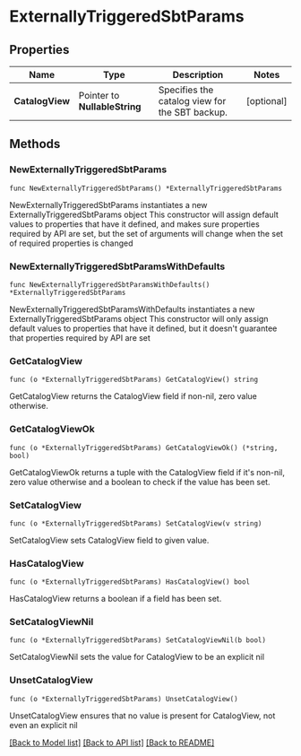 # ExternallyTriggeredSbtParams

## Properties

Name | Type | Description | Notes
------------ | ------------- | ------------- | -------------
**CatalogView** | Pointer to **NullableString** | Specifies the catalog view for the SBT backup. | [optional] 

## Methods

### NewExternallyTriggeredSbtParams

`func NewExternallyTriggeredSbtParams() *ExternallyTriggeredSbtParams`

NewExternallyTriggeredSbtParams instantiates a new ExternallyTriggeredSbtParams object
This constructor will assign default values to properties that have it defined,
and makes sure properties required by API are set, but the set of arguments
will change when the set of required properties is changed

### NewExternallyTriggeredSbtParamsWithDefaults

`func NewExternallyTriggeredSbtParamsWithDefaults() *ExternallyTriggeredSbtParams`

NewExternallyTriggeredSbtParamsWithDefaults instantiates a new ExternallyTriggeredSbtParams object
This constructor will only assign default values to properties that have it defined,
but it doesn't guarantee that properties required by API are set

### GetCatalogView

`func (o *ExternallyTriggeredSbtParams) GetCatalogView() string`

GetCatalogView returns the CatalogView field if non-nil, zero value otherwise.

### GetCatalogViewOk

`func (o *ExternallyTriggeredSbtParams) GetCatalogViewOk() (*string, bool)`

GetCatalogViewOk returns a tuple with the CatalogView field if it's non-nil, zero value otherwise
and a boolean to check if the value has been set.

### SetCatalogView

`func (o *ExternallyTriggeredSbtParams) SetCatalogView(v string)`

SetCatalogView sets CatalogView field to given value.

### HasCatalogView

`func (o *ExternallyTriggeredSbtParams) HasCatalogView() bool`

HasCatalogView returns a boolean if a field has been set.

### SetCatalogViewNil

`func (o *ExternallyTriggeredSbtParams) SetCatalogViewNil(b bool)`

 SetCatalogViewNil sets the value for CatalogView to be an explicit nil

### UnsetCatalogView
`func (o *ExternallyTriggeredSbtParams) UnsetCatalogView()`

UnsetCatalogView ensures that no value is present for CatalogView, not even an explicit nil

[[Back to Model list]](../README.md#documentation-for-models) [[Back to API list]](../README.md#documentation-for-api-endpoints) [[Back to README]](../README.md)


